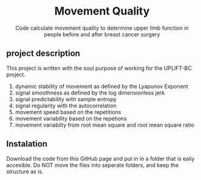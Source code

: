 <h1 align="center">Movement Quality</h1>

<p align="center">
Code calculate movement quality to determine upper limb function in people before and after breast cancer surgery
</p>

## project description
This project is written with the soul purpose of working for the UPLIFT-BC project.

1) dynamic stability of movement as defined by the Lyapunov Exponent
2) signal smoothness as defined by the log dimensionless jerk
3) signal predictability with sample entropy
4) signal regularity with the autocorrelation
5) movement speed based on the repetitions
6) movement variability based on the repetions
7) movement variabilty from root mean square and root mean square ratio


## Instalation
Download the code from this GitHub page and put in in a folder that is ealiy accesible. 
Do NOT move the files into seperate folders, and keep the structure as is. 


